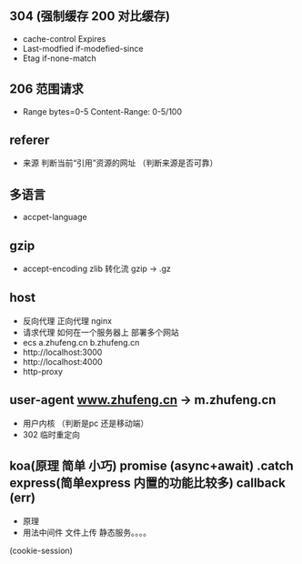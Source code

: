 ## 304 (强制缓存 200 对比缓存)
- cache-control Expires
- Last-modfied if-modefied-since
- Etag if-none-match

## 206 范围请求
- Range bytes=0-5  Content-Range: 0-5/100

## referer
- 来源 判断当前“引用”资源的网址  （判断来源是否可靠）

## 多语言
- accpet-language

## gzip
- accept-encoding zlib 转化流 gzip -> .gz

## host
- 反向代理 正向代理  nginx
- 请求代理 如何在一个服务器上 部署多个网站
- ecs a.zhufeng.cn   b.zhufeng.cn
- http://localhost:3000
- http://localhost:4000
- http-proxy

## user-agent  www.zhufeng.cn -> m.zhufeng.cn
- 用户内核 （判断是pc 还是移动端）
- 302 临时重定向

## koa(原理 简单 小巧) promise (async+await) .catch  express(简单express 内置的功能比较多) callback (err)
- 原理 
- 用法中间件 文件上传 静态服务。。。。

(cookie-session)
